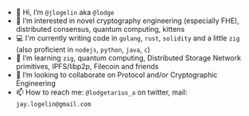 - 👋 Hi, I’m `@jlogelin` aka `@lodge`
- 👀 I’m interested in novel cryptography engineering (especially FHE), distributed consensus, quantum computing, kittens
- 💻 I'm currently writing code in `golang`, `rust`, `solidity` and a little `zig` (also proficient in `nodejs`, `python`, `java`, `c`)
- 🌱 I’m learning `zig`, quantum computing, Distributed Storage Network primitives, IPFS/libp2p, Filecoin and friends
- 💞️ I’m looking to collaborate on Protocol and/or Cryptographic Engineering
- 📫 How to reach me: `@lodgetarius_a` on twitter, mail: `jay.logelin@gmail.com`

<!---
jlogelin/jlogelin is a ✨ special ✨ repository because its `README.md` (this file) appears on your GitHub profile.
You can click the Preview link to take a look at your changes.
--->
